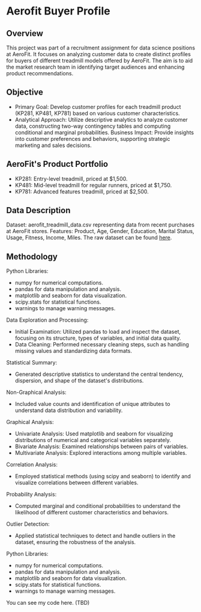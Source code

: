 # Aerofit Buyer Profile

## Overview

This project was part of a recruitment assignment for data science positions at AeroFit. It focuses on analyzing customer data to create distinct profiles for buyers of different treadmill models offered by AeroFit. The aim is to aid the market research team in identifying target audiences and enhancing product recommendations.

## Objective
- Primary Goal: Develop customer profiles for each treadmill product (KP281, KP481, KP781) based on various customer characteristics.
- Analytical Approach: Utilize descriptive analytics to analyze customer data, constructing two-way contingency tables and computing conditional and marginal probabilities.
Business Impact: Provide insights into customer preferences and behaviors, supporting strategic marketing and sales decisions.

## AeroFit's Product Portfolio
- KP281: Entry-level treadmill, priced at $1,500.
- KP481: Mid-level treadmill for regular runners, priced at $1,750.
- KP781: Advanced features treadmill, priced at $2,500.

## Data Description
Dataset: aerofit_treadmill_data.csv representing data from recent purchases at AeroFit stores.
Features: Product, Age, Gender, Education, Marital Status, Usage, Fitness, Income, Miles.
The raw dataset can be found [here](https://github.com/Mvanhuffel/Data-Analysis-Projects/blob/63176dbc18aeb20b3ee1755208c4707dab06e738/Aerofit%20Buyer%20Profile/aerofit_treadmill_data.csv).

## Methodology

Python Libraries:
- numpy for numerical computations.
- pandas for data manipulation and analysis.
- matplotlib and seaborn for data visualization.
- scipy.stats for statistical functions.
- warnings to manage warning messages.

Data Exploration and Processing:
- Initial Examination: Utilized pandas to load and inspect the dataset, focusing on its structure, types of variables, and initial data quality.
- Data Cleaning: Performed necessary cleaning steps, such as handling missing values and standardizing data formats.

Statistical Summary:
- Generated descriptive statistics to understand the central tendency, dispersion, and shape of the dataset's distributions.

Non-Graphical Analysis:
- Included value counts and identification of unique attributes to understand data distribution and variability.

Graphical Analysis:
- Univariate Analysis: Used matplotlib and seaborn for visualizing distributions of numerical and categorical variables separately.
- Bivariate Analysis: Examined relationships between pairs of variables.
- Multivariate Analysis: Explored interactions among multiple variables.

Correlation Analysis:
- Employed statistical methods (using scipy and seaborn) to identify and visualize correlations between different variables.

Probability Analysis:
- Computed marginal and conditional probabilities to understand the likelihood of different customer characteristics and behaviors.

Outlier Detection:
- Applied statistical techniques to detect and handle outliers in the dataset, ensuring the robustness of the analysis.

Python Libraries:
- numpy for numerical computations.
- pandas for data manipulation and analysis.
- matplotlib and seaborn for data visualization.
- scipy.stats for statistical functions.
- warnings to manage warning messages.

You can see my code here. (TBD)
